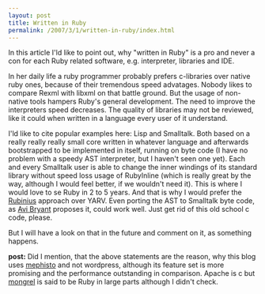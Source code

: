 ```yaml
--- 
layout: post
title: Written in Ruby
permalink: /2007/3/1/written-in-ruby/index.html
---
```

<p>In this article I'ld like to point out, why "written in Ruby" is a pro and never a con for each Ruby related software, e.g. interpreter, libraries and IDE.</p>

<p>In her daily life a ruby programmer probably prefers c-libraries over native ruby ones, because of their tremendous speed advatages. Nobody likes to compare Rexml with libxml on that battle ground. But the usage of non-native tools hampers Ruby's general development. The need to improve the interpreters speed decreases. The quality of libraries may not be reviewed, like it could when written in a language every user of it understand.</p>

<p>I'ld like to cite popular examples here: Lisp and Smalltalk. Both based on a really really really small core written in whatever language and afterwards bootstrapped to be implemented in itself, running on byte code (I have no problem with a speedy AST interpreter, but I haven't seen one yet). Each and every Smalltalk user is able to change the inner windings of its standard library without speed loss usage of RubyInline (which is really great by the way, although I would feel better, if we wouldn't need it). This is where I would love to se Ruby in 2 to 5 years. And that is why I would prefer the <a href="http://blog.fallingsnow.net/rubinius/" title="by Evan Phoenix">Rubinius</a> approach over YARV. Even porting the AST to Smalltalk byte code, as <a href="http://smallthought.com/avi/?p=19" title="A well known Seaside hacker">Avi Bryant</a> proposes it, could work well. Just get rid of this old school c code, please.</p>

<p>But I will have a look on that in the future and comment on it, as something happens.</p>

<p><strong>post:</strong> Did I mention, that the above statements are the reason, why this blog uses <a href="http://www.mephistoblog.com/">mephisto</a> and not wordpress, although its feature set is more promising and the performance outstanding in comparison. Apache is c but <a href="http://mongrel.rubyforge.org/">mongrel</a> is said to be Ruby in large parts although I didn't check.</p>
